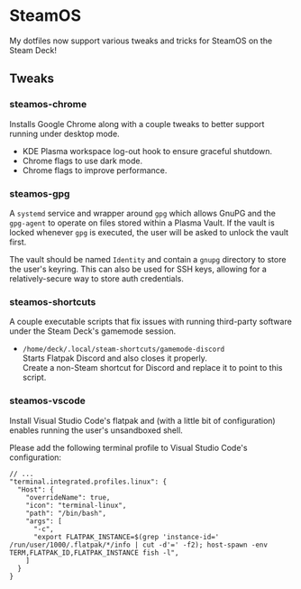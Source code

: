 # SteamOS

My dotfiles now support various tweaks and tricks for SteamOS on the Steam Deck!

## Tweaks

### steamos-chrome

Installs Google Chrome along with a couple tweaks to better support running under desktop mode.

- KDE Plasma workspace log-out hook to ensure graceful shutdown.
- Chrome flags to use dark mode.
- Chrome flags to improve performance.

### steamos-gpg

A `systemd` service and wrapper around `gpg` which allows GnuPG and the `gpg-agent` to operate on files stored within a Plasma Vault. If the vault is locked whenever `gpg` is executed, the user will be asked to unlock the vault first.

The vault should be named `Identity` and contain a `gnupg` directory to store the user's keyring.
This can also be used for SSH keys, allowing for a relatively-secure way to store auth credentials.

### steamos-shortcuts

A couple executable scripts that fix issues with running third-party software under the Steam Deck's gamemode session.

- `/home/deck/.local/steam-shortcuts/gamemode-discord`  
  Starts Flatpak Discord and also closes it properly.  
  Create a non-Steam shortcut for Discord and replace it to point to this script.

### steamos-vscode

Install Visual Studio Code's flatpak and (with a little bit of configuration) enables running the user's unsandboxed shell.

Please add the following terminal profile to Visual Studio Code's configuration:

```jsonc
// ...
"terminal.integrated.profiles.linux": {
  "Host": {
    "overrideName": true,
    "icon": "terminal-linux",
    "path": "/bin/bash",
    "args": [
      "-c",
      "export FLATPAK_INSTANCE=$(grep 'instance-id=' /run/user/1000/.flatpak/*/info | cut -d'=' -f2); host-spawn -env TERM,FLATPAK_ID,FLATPAK_INSTANCE fish -l",
    ]
  }
}
```
